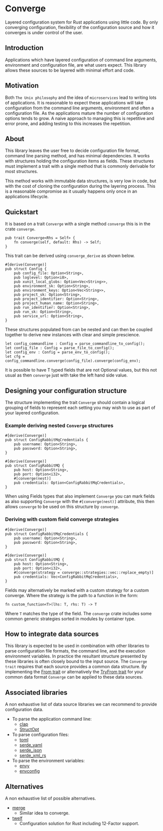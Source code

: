 # Converge

Layered configuration system for Rust applications using little code. By only
converging configuration, flexibility of the configuration source and how it
converges is under control of the user.

## Introduction

Applications which have layered configuration of command line arguments,
environment and configuration file, are what users expect. This library allows
these sources to be layered with minimal effort and code.

## Motivation

Both `The Unix philosophy` and the idea of `microservices` lead to writing lots
of applications. It is reasonable to expect these applications will take
configuration from the command line arguments, environment and often a
configuration file. As the applications mature the number of configuration
options tends to grow. A naive approach to managing this is repetitive and error
prone, and adding testing to this increases the repetition.

## About

This library leaves the user free to decide configuration file format, command
line parsing method, and has minimal dependencies. It works with structures
holding the configuration items as fields. These structures must implement
a trait with a single method that is commonly derivable for most structures.

This method works with immutable data structures, is very low in code, but with
the cost of cloning the configuration during the layering process. This is
a reasonable compromise as it usually happens only once in an applications
lifecycle.

## Quickstart

It is based on a trait `Converge` with a single method
`converge` this is in the crate `converge`.

    pub trait Converge<Rhs = Self> {
        fn converge(self, default: Rhs) -> Self;
    }

This trait can be derived using `converge_derive` as shown below.

    #[derive(Converge)]
    pub struct Config {
        pub config_file: Option<String>,
        pub loglevel: Option<i8>,
        pub xunit_local_globs: Option<Vec<String>>,
        pub environment_sk: Option<String>,
        pub environment_keys: Option<Vec<String>>,
        pub project_sk: Option<String>,
        pub project_identifier: Option<String>,
        pub project_human_name: Option<String>,
        pub run_identifier: Option<String>,
        pub run_sk: Option<String>,
        pub service_url: Option<String>,
    }

These structures populated from can be nested and can then be coupled together
to derive new instances with clear and simple prescience.

    let config_commandline : Config = parse_commandline_to_config();
    let config_file : Config = parse_file_to_config();
    let config_env : Config = parse_env_to_config();
    let cfg = config_commandline.converge(config_file).converge(config_env);

It is possible to have T typed fields that are not Optional values, but this not
usual as then `converge` just with take the left hand side value.

## Designing your configuration structure

The structure implementing the trait `Converge` should contain a logical
grouping of fields to represent each setting you may wish to use as part of your
layered configuration.

### Example deriving nested `Converge` structures

    #[derive(Converge)]
    pub struct ConfigRabbitMqCredentials {
        pub username: Option<String>,
        pub password: Option<String>,
    }

    #[derive(Converge)]
    pub struct ConfigRabbitMQ {
        pub host: Option<String>,
        pub port: Option<i32>,
        #[converge(nest)]
        pub credentials: Option<ConfigRabbitMqCredentials>,
    }

When using Fields types that also implement `Converge` you can mark fields as
also supporting `Converge` with the `#[converge(nest)]` attribute, this then
allows `converge` to be used on this structure by `converge`.

### Deriving with custom field converge strategies

    #[derive(Converge)]
    pub struct ConfigRabbitMqCredentials {
        pub username: Option<String>,
        pub password: Option<String>,
    }

    #[derive(Converge)]
    pub struct ConfigRabbitMQ {
        pub host: Option<String>,
        pub port: Option<i32>,
        #[converge(strategy = converge::strategies::vec::replace_empty)]
        pub credentials: Vec<ConfigRabbitMqCredentials>,
    }

Fields may alternatively be marked with a custom strategy for a custom converge.
Where the strategy is the path to a function in the form:

    fn custom_function<T>(lhs: T, rhs: T) -> T

Where `T` matches the type of the field. The `converge` crate includes some
common generic strategies sorted in modules by container type.

## How to integrate data sources

This library is expected to be used in combination with other libraries to parse
configuration file formats, the command line, and the execution environment
variables. In practice the resultant structure presented by these libraries is
often closely bound to the input source. The `Converge trait` requires
that each source provides a common data structure. By implementing the
[From trait](https://doc.rust-lang.org/std/convert/trait.From.html) or alternatively the [TryFrom trait](https://doc.rust-lang.org/std/convert/trait.TryFrom.html) for your common data format
`Converge` can be applied to these data sources.

## Associated libraries

A non exhaustive list of data source libraries we can recommend to provide
configuration data.

* To parse the application command line:
  * [clap](https://crates.io/crates/clap)
  * [StructOpt](https://crates.io/crates/structopt)
* To parse configuration files:
  * [toml](https://crates.io/crates/toml)
  * [serde_yaml](https://crates.io/crates/serde_yaml)
  * [serde_json](https://crates.io/crates/serde_json)
  * [serde_xml_rs](https://crates.io/crates/serde-xml-rs)
* To parse the environment variables:
  * [envy](https://crates.io/crates/envy)
  * [envconfig](https://crates.io/crates/envconfig)

## Alternatives

A non exhaustive list of possible alternatives.

* [merge](https://crates.io/crates/merge)
  * Similar idea to converge.
* [twelf](https://crates.io/crates/twelf)
  * Configuration solution for Rust including 12-Factor support.
